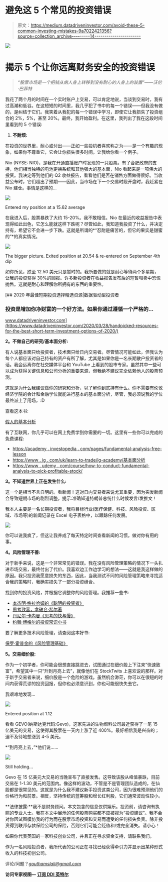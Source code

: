 # 避免这 5 个常见的投资错误

> 原文：<https://medium.datadriveninvestor.com/avoid-these-5-common-investing-mistakes-9a7022421356?source=collection_archive---------14----------------------->

![](img/00bb51e548ba587cfbc4f09545980bfe.png)

# 揭示 5 个让你远离财务安全的投资错误

> *“股票市场是一个把钱从病人身上转移到没有耐心的人身上的装置”——沃伦·巴菲特*

我花了两个月的时间在一个实时账户上交易，可以肯定地说，当谈到交易时，我有过高潮和低谷。在这短短的时间里，我几乎犯了书中的每一个错误——但我没有做的，是纠结于它们。我笑着从我犯的每一个错误中学习，即使它让我损失了投资组合的 2%，5%，甚至 20%。最终，我开始盈利。在这里，我列出了我在这段时间里看到的 5 个错误:

1.  **不耐烦:**

在投资的世界里，耐心或付出——正如一些投机者喜欢称之为——是一个有趣的现象，如果你不尊重它，它会让你损失很多时间。让我给你看一个例子。

Nio (NYSE: NIO)，是我在开通直播账户时发现的一只股票。有了合肥政府的支持，他们相当独特的电池更换系统和其他强大的基本面，Nio 看起来是一项伟大的投资。我决定等到他们的 Q2 收益报告，看看他们是否在销售方面做得很好。当收益公布时，它们超出了预期——因此，当市场在下一个交易时段开盘时，我赶紧在 Nio 建仓。事情是这样的…

![](img/8bab09237d8ef5578f9611fa8810af2b.png)

Entered my position at a 15.62 average

在我进入后，股票暴跌了大约 15-20%。我不敢相信。Nio 在最近的收益报告中表现得如此出色，它怎么能就这样下跌呢？尽管如此，我知道我投资了什么，并决定持有，希望它不会进一步下跌。这就是所谓的*“忍耐是痛苦的，但它的果实是甜蜜的”*的真实情况。

![](img/f8fa2b80af303f0b9342552eb0ff48a9.png)

The bigger picture. Exited position at 20.54 & re-entered on September 4th dip

如你所见，跌至 12.50 美元只是暂时的。我所要做的就是耐心等待两个多星期，让我的投资获得 30%的回报。许多新投资者在收益报告发布后的短暂甩卖中恐慌抛售。这就是耐心和理解你所拥有的东西的重要性。

[](https://www.datadriveninvestor.com/2020/03/28/handpicked-resources-for-the-best-short-term-investment-options-of-2020/) [## 2020 年最佳短期投资选择精选资源|数据驱动型投资者

### 投资是增加你净财富的一个好方法。如果你通过遵循一个严格的…

www.datadriveninvestor.com](https://www.datadriveninvestor.com/2020/03/28/handpicked-resources-for-the-best-short-term-investment-options-of-2020/) 

**2。不做自己的研究/基本面分析:**

有人说基本面只给投资者，技术面只给日内交易者。尽管情况可能如此，但我认为每个人都应该对自己持有的资产有所了解，尤其是如果你是一名长期散户投资者的话。我会远离你在社交媒体平台和 YouTube 上看到的股市专家。虽然其中一些可以成为获得关键信息和公司分析的重要来源，但我绝不建议完全依赖他人的股票预测。

这就是为什么我建议做你的研究和分析，以了解你到底持有什么。你不需要有伦敦经济学院的会计和金融学位就能进行基本的基本面分析，尽管，我必须说我的学位最终派上了用场，:D

查看这本书:

[假人的基本分析](https://amzn.to/324OkTU)

有了互联网，你几乎可以在网上免费学到你需要的一切。这里有一些你可以完成的免费课程:

*   [https://academy . investopedia . com/pages/fundamental-analysis-free-lesson](https://academy.investopedia.com/pages/fundamental-analysis-free-lesson)
*   [https://www . ig . com/uk/learn-to-trade/ig-academy/基本面分析](https://www.ig.com/uk/learn-to-trade/ig-academy/fundamental-analysis)
*   [https://www . udemy . com/course/how-to-conduct-fundamental-analysis-to-pick-profitable-stock/](https://www.udemy.com/course/how-to-conduct-fundamental-analysis-to-pick-profitable-stock/)

**3。不知道世界上正在发生什么:**

这一个是相当不言自明的。看新闻！这对日内交易者来说尤其重要，因为突发新闻会导致短期市场的剧烈调整。提示:准确知道特朗普总统什么时候发言/发推文！

我本人主要是一名长期投资者，我将目标行业(医疗保健、科技、风险投资、区域、市场等)的新闻记录在 Excel 电子表格中，以跟踪任何发展。

![](img/4d76b2e4718120e777a9dc08280b6991.png)

你可以说我疯了，但这让我养成了每天特定时间查看新闻的习惯。做对你有用的事。

**4。风险管理不善:**

对于新手来说，这是一个非常常见的错误。我在没有风险管理策略的情况下一头扎进市场交易，最终付出了代价。我喜欢边工作边学习的想法——这就是我这样做的原因。我只投资我愿意损失的东西，因此，当我测试不同的风险管理策略来寻找适合我的策略时，我确实损失了一部分投资组合。

找到你的投资风格，并根据它调整你的风险管理。我推荐一些书:

*   [本杰明·格拉哈姆的《聪明的投资者》](https://amzn.to/323Xj7Z)
*   [思考致富，拿破仑·希尔著](https://amzn.to/359h93p)
*   [丹尼尔·卡内曼《思考的快与慢》](https://amzn.to/2F6l32a)
*   [约翰·博格尔的投资常识小书](https://amzn.to/3bJ78LT)

要了解更多技术风险管理，请查阅这本好书:

[保罗·霍普金的《风险管理基础》](https://amzn.to/2R0Krcw)

**5。交易细价股:**

作为一个初学者，你可能会很想直接跳进去，试图通过在细价股上下注来“快速致富”，希望其中一只“升到月亮上去”，就像他们在 StockTwits 上喜欢说的那样。对于新手交易者来说，细价股是一个危险的游戏。虽然机会渺茫，你可以在很短的时间内获得荒谬的投资回报，但你也必须意识到，你也可能很快失去它。

我艰难地发现…

![](img/5c596db23468eb26d9e0cde21b94cfd9.png)

Entered position at 1.12

看看 GEVO(纳斯达克代码:Gevo)，这家先进的生物燃料公司最近获得了一笔 15 亿美元的交易，这使得其股票在一天内上涨了近 400%。最好相信我是兴奋的；迫不及待地想涨到 4-5 美元。

*“到月亮上去，”*他们说……

![](img/ce9d24b6e1822519f2ec246c00c1efe0.png)

Still holding…

Gevo 在 15 亿美元大交易的当晚宣布了直接发售。这导致该股从峰值暴跌，目前交易在 1-1.30 美元的范围内。像这样的波动，不管是不是管理团队造成的，在仙股都是很常见的。这就是为什么我不建议新手投资这类公司，因为很难预测他们的价格行为和前景。相反，坚持传统的蓝筹股和增长红利股，它们通常波动性较小。

**法律披露:**我不是财务顾问。本文包含的信息仅供娱乐。投资前，请咨询有执照的专业人士。我在本文中展示的任何股票购买都不应被视为“投资建议”。我不会对你因试图模仿我的行为而在股票市场投资和交易而遭受的任何损失负责。除非投资得到联邦存款保险公司的保险，否则它们可能会贬值和/或完全消失。请小心！

如果你代表英国的一家科技创业公司，并且正在寻求资金支持，请联系我们。

作为一名风险投资者，我所代表的公司正在寻找已经获得牵引力并显示出某种形式收入的科技初创公司。

评论/问题？*gouthamslali@gmail.com*

**访问专家视图—** [**订阅 DDI 英特尔**](https://datadriveninvestor.com/ddi-intel)